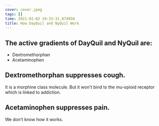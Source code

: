 ```yaml
---
cover: cover.jpeg
tags: []
time: 2021-02-02 19:33:31.874950
title: How DayQuil and NyQuil Work
---
```


## The active gradients of DayQuil and NyQuil are:

- Dextromethorphan
- Acetaminophen

## Dextromethorphan suppresses cough.

It is a morphine class molecule.
But it won't bind to the mu-opioid receptor which is linked to addiction.

## Acetaminophen suppresses pain.

We don't know how it works.
